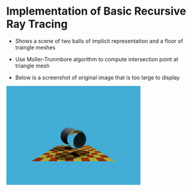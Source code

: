 # Implementation of Basic Recursive Ray Tracing

- Shows a scene of two balls of implicit representation and a floor of traingle meshes

- Use Moller-Trunmbore algorithm to compute intersection point at triangle mesh

- Below is a screenshot of original image that is too large to display

<img src="https://github.com/SiqiHuang18/Games101/blob/main/Basic%20Recursive%20Ray%20Tracing/image/display.png" height ='70%' width="70%">
